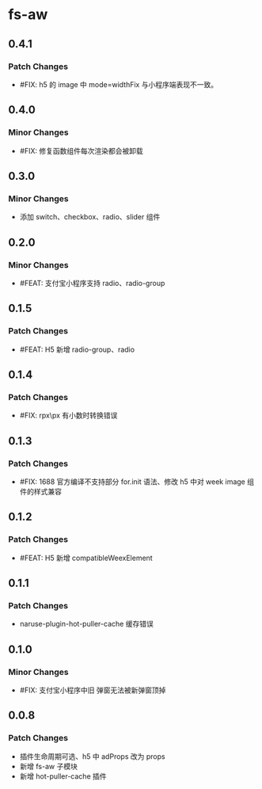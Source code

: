 # fs-aw

## 0.4.1

### Patch Changes

- #FIX: h5 的 image 中 mode=widthFix 与小程序端表现不一致。

## 0.4.0

### Minor Changes

- #FIX: 修复函数组件每次渲染都会被卸载

## 0.3.0

### Minor Changes

- 添加 switch、checkbox、radio、slider 组件

## 0.2.0

### Minor Changes

- #FEAT: 支付宝小程序支持 radio、radio-group

## 0.1.5

### Patch Changes

- #FEAT: H5 新增 radio-group、radio

## 0.1.4

### Patch Changes

- #FIX: rpx\px 有小数时转换错误

## 0.1.3

### Patch Changes

- #FIX: 1688 官方编译不支持部分 for.init 语法、修改 h5 中对 week image 组件的样式兼容

## 0.1.2

### Patch Changes

- #FEAT: H5 新增 compatibleWeexElement

## 0.1.1

### Patch Changes

- naruse-plugin-hot-puller-cache 缓存错误

## 0.1.0

### Minor Changes

- #FIX: 支付宝小程序中旧 弹窗无法被新弹窗顶掉

## 0.0.8

### Patch Changes

- 插件生命周期可选、h5 中 adProps 改为 props
- 新增 fs-aw 子模块
- 新增 hot-puller-cache 插件
